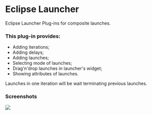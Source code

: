# Eclipse Launcher

Eclipse Launcher Plug-ins for composite launches.

### This plug-in provides:
* Adding iterations;
* Adding delays;
* Adding launches;
* Selecting mode of launches;
* Drag'n'drop launches in launcher's widget;
* Showing attributes of launches.

Launches in one iteration will be wait terminating previous launches.

### Screenshots
<img src="https://yadi.sk/i/Fz5fO44qtnx9i" />


